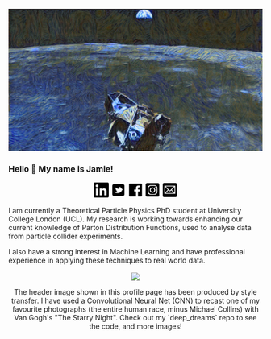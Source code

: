 ![starry night apollo 11](https://github.com/jamie-mcg/jamie-mcg/blob/add_photos/Pictures/starry_moon_final.png)

### Hello 👋  My name is Jamie!

<p align='center'>
<a href="https://www.linkedin.com/in/jamiewmcgowan/"><img height="30" src="https://github.com/jamie-mcg/jamie-mcg/blob/main/social_media/linkedin.svg"></a>
<a href="https://www.linkedin.com/in/jamiewmcgowan/"><img height="30" src="https://github.com/jamie-mcg/jamie-mcg/blob/main/social_media/twitter.png"></a>
<a href="https://www.linkedin.com/in/jamiewmcgowan/"><img height="30" src="https://github.com/jamie-mcg/jamie-mcg/blob/main/social_media/facebook.svg"></a>
<a href="https://www.linkedin.com/in/jamiewmcgowan/"><img height="30" src="https://github.com/jamie-mcg/jamie-mcg/blob/main/social_media/instagram.png"></a>
<a href="https://www.linkedin.com/in/jamiewmcgowan/"><img height="30" src="https://github.com/jamie-mcg/jamie-mcg/blob/main/social_media/mail.svg"></a>
</p>

I am currently a Theoretical Particle Physics PhD student at University College London (UCL). My research is working towards enhancing our current knowledge of Parton Distribution Functions, used to analyse data from particle collider experiments.

I also have a strong interest in Machine Learning and have professional experience in applying these techniques to real world data.

<p align='center'>
<img align="center" src="https://github-readme-stats.vercel.app/api?username=jamie-mcg&theme=react&show_icons=True&count_private=True"/>
</p>

<p align='center'>
  The header image shown in this profile page has been produced by style transfer. I have used a Convolutional Neural Net (CNN) to recast one of my favourite photographs (the entire human race, minus Michael Collins) with Van Gogh's "The Starry Night". Check out my `deep_dreams` repo to see the code, and more images!
</p>

<!--
**jamie-mcg/jamie-mcg** is a ✨ _special_ ✨ repository because its `README.md` (this file) appears on your GitHub profile.

Here are some ideas to get you started:

- 🔭 I’m currently working on ...
- 🌱 I’m currently learning ...
- 👯 I’m looking to collaborate on ...
- 🤔 I’m looking for help with ...
- 💬 Ask me about ...
- 📫 How to reach me: ...
- 😄 Pronouns: ...
- ⚡ Fun fact: ...
-->

